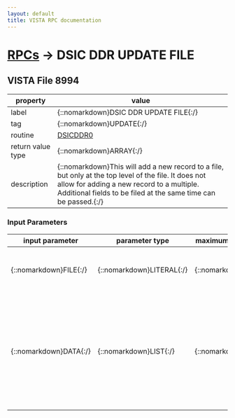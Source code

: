 ```yaml
---
layout: default
title: VISTA RPC documentation
---
```




# [RPCs](TableOfContent.md) &#8594; DSIC DDR UPDATE FILE 


 ## VISTA File 8994 


 property | value 
--- | --- 
 label | {::nomarkdown}DSIC DDR UPDATE FILE{:/}
 tag | {::nomarkdown}UPDATE{:/}
 routine | [DSICDDR0](http://code.osehra.org/dox/Routine_DSICDDR0_source.html)
 return value type | {::nomarkdown}ARRAY{:/}
 description | {::nomarkdown}This will add a new record to a file, but only at the top level of the file.   It does not allow for adding a new record to a multiple.  Additional fields to be filed at the same time can be passed.{:/}

### Input Parameters

| input parameter | parameter type | maximum data length | required | description | 
| --- | --- | --- | --- | --- | 
| {::nomarkdown}FILE{:/} | {::nomarkdown}LITERAL{:/} | {::nomarkdown}20{:/} | {::nomarkdown}true{:/} | {::nomarkdown}This is the number of the file for which a new record is to be added{:/} | 
| {::nomarkdown}DATA{:/} | {::nomarkdown}LIST{:/} | {::nomarkdown}250{:/} | {::nomarkdown}true{:/} | {::nomarkdown}This is a list of fields which will have data for filing with the new record.  Obviously the .01 field must be present.  Format of data array:  DATA(field#)=internal value   On the GUI side, Param.List['field#']= value{:/} | {::nomarkdown} <br/><br/><p style="font-size: 11px">Generated on January 14th 2017, 7:36:25 am</p>{:/}